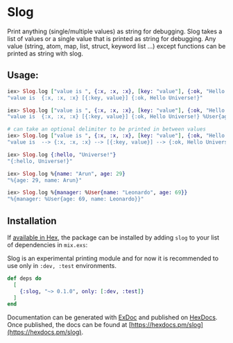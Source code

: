 # Slog

Print anything (single/multiple values) as string for debugging. Slog takes a list of values or a single value that is printed as string for debugging. Any value (string, atom, map, list, struct, keyword list ...) except functions can be printed as string with slog.

## Usage:

```elixir
iex> Slog.log ["value is ", {:x, :x, :x}, [key: "value"], {:ok, "Hello Universe!"}]
"value is  {:x, :x, :x} [{:key, value}] {:ok, Hello Universe!}"

iex> Slog.log ["value is ", {:x, :x, :x}, [key: "value"], {:ok, "Hello Universe!"}, %User{age: 29, name: "Arun"}]
"value is  {:x, :x, :x} [{:key, value}] {:ok, Hello Universe!} %User{age: 29, name: Arun}"

# can take an optional delimiter to be printed in between values
iex> Slog.log ["value is ", {:x, :x, :x}, [key: "value"], {:ok, "Hello Universe!"}], delimiter: " --> "
"value is  --> {:x, :x, :x} --> [{:key, value}] --> {:ok, Hello Universe!}"

iex> Slog.log {:hello, "Universe!"}
"{:hello, Universe!}"

iex> Slog.log %{name: "Arun", age: 29}
"%{age: 29, name: Arun}"

iex> Slog.log %{manager: %User{name: "Leonardo", age: 69}}
"%{manager: %User{age: 69, name: Leonardo}}"
```

## Installation

If [available in Hex](https://hex.pm/docs/publish), the package can be installed
by adding `slog` to your list of dependencies in `mix.exs`:

Slog is an experimental printing module and for now it is recommended to use only in `:dev, :test` environments.

```elixir
def deps do
  [
    {:slog, "~> 0.1.0", only: [:dev, :test]}
  ]
end
```

Documentation can be generated with [ExDoc](https://github.com/elixir-lang/ex_doc)
and published on [HexDocs](https://hexdocs.pm). Once published, the docs can
be found at [https://hexdocs.pm/slog](https://hexdocs.pm/slog).


